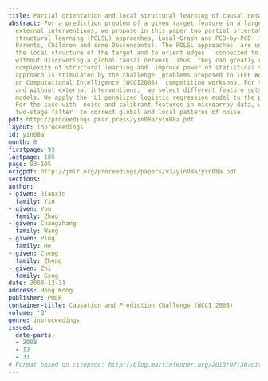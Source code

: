 ```yaml
---
title: Partial orientation and local structural learning of causal networks for prediction
abstract: For a prediction problem of a given target feature in a large causal network  under
  external interventions, we propose in this paper two partial orientation  and local
  structural learning (POLSL) approaches, Local-Graph and PCD-by-PCD  (where PCD denotes
  Parents, Children and some Descendants). The POLSL approaches  are used to discover
  the local structure of the target and to orient edges   connected to the target
  without discovering a global causal network. Thus  they can greatly reduce computational
  complexity of structural learning and  improve power of statistical tests. This
  approach is stimulated by the challenge  problems proposed in IEEE World Congress
  on Computational Intelligence (WCCI2008)  competition workshop. For the cases with
  and without external interventions,  we select different feature sets to build prediction
  models. We apply the  L1 penalized logistic regression model to the prediction.
  For the case with  noise and calibrant features in microarray data, we propose a
  two-stage filter  to correct global and local patterns of noise.
pdf: http://proceedings.pmlr.press/yin08a/yin08a.pdf
layout: inproceedings
id: yin08a
month: 0
firstpage: 93
lastpage: 105
page: 93-105
origpdf: http://jmlr.org/proceedings/papers/v3/yin08a/yin08a.pdf
sections: 
author:
- given: Jianxin
  family: Yin
- given: You
  family: Zhou
- given: Changzhang
  family: Wang
- given: Ping
  family: He
- given: Cheng
  family: Zheng
- given: Zhi
  family: Geng
date: 2008-12-31
address: Hong Kong
publisher: PMLR
container-title: Causation and Prediction Challenge (WCCI 2008)
volume: '3'
genre: inproceedings
issued:
  date-parts:
  - 2008
  - 12
  - 31
# Format based on citeproc: http://blog.martinfenner.org/2013/07/30/citeproc-yaml-for-bibliographies/
---
```

